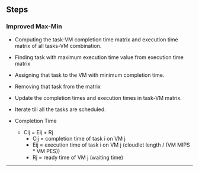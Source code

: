 
## Steps

### Improved Max-Min

* Computing the task-VM completion time matrix and execution time matrix of all tasks-VM combination.
* Finding task with maximum execution time value from execution time matrix
* Assigning that task to the VM with minimum completion time.
* Removing that task from the matrix
* Update the completion times and execution times in task-VM matrix.
* Iterate till all the tasks are scheduled.

* Completion Time
  * Cij = Eij + Rj
    * Cij = completion time of task i on VM j 
    * Eij = execution time of task i on VM j (cloudlet length / (VM MIPS * VM PES))
    * Rj = ready time of VM j (waiting time)

-------------------------------------------------------------------------------------------
